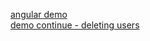 [angular demo](https://drive.google.com/file/d/1MR3IkSAFB9k8Cuk4J7k32YK31vuuplwi/view?usp=drive_link)  
[demo continue - deleting users](https://drive.google.com/file/d/1ZlEbiGAJHCXEbaTpYFT0V2f0WZ0E5_7J/view?usp=drive_link)